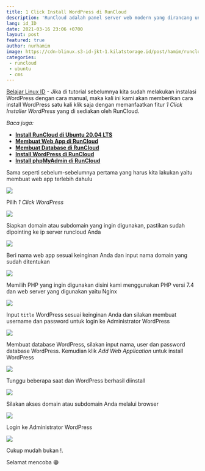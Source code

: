 ```yaml
---
title: 1 Click Install WordPress di RunCloud
description: 'RunCloud adalah panel server web modern yang dirancang untuk membantu Anda mengelola aplikasi web dan situs web PHP (PHP Cloud Server Management Panel) dengan mudah dan cepat'
lang: id_ID
date: 2021-03-16 23:06 +0700
layout: post
featured: true
author: nurhamim
image: https://cdn-blinux.s3-id-jkt-1.kilatstorage.id/post/hamim/runcloud-wp-cvr.png
categories:
 - runcloud
 - ubuntu
 - cms
---
```


[Belajar Linux ID](https://belajarlinux.id) - Jika di tutorial sebelumnya kita sudah melakukan instalasi WordPress dengan cara manual, maka kali ini kami akan memberikan cara install WordPress satu kali klik saja dengan memanfaatkan fitur *1 Click Installer WordPress* yang di sediakan oleh RunCloud. 

*Baca juga:*

- [**Install RunCloud di Ubuntu 20.04 LTS**](https://belajarlinux.id/install-runcloud-di-ubuntu-20-04-lts/)
- [**Membuat Web App di RunCloud**](https://belajarlinux.id/membuat-webapp-di-runcloud/)
- [**Membuat Database di RunCloud**](https://belajarlinux.id/membuat-database-di-runcloud/)
- [**Install WordPress di RunCloud**](https://belajarlinux.id/install-wordpress-di-runcloud/)
- [**Install phpMyAdmin di RunCloud**](https://belajarlinux.id/install-phpmyadmin-di-runcloud/)

Sama seperti sebelum-sebelumnya pertama yang harus kita lakukan yaitu membuat web app terlebih dahulu

![](https://cdn-blinux.s3-id-jkt-1.kilatstorage.id/post/hamim/run-wp-c1.png)

Pilih *1 Click WordPress* 

![](https://cdn-blinux.s3-id-jkt-1.kilatstorage.id/post/hamim/run-wp-c2.png)

Siapkan domain atau subdomain yang ingin digunakan, pastikan sudah dipointing ke ip server runcloud Anda

![](https://cdn-blinux.s3-id-jkt-1.kilatstorage.id/post/hamim/run-wp-c3.png)

Beri nama web app sesuai keinginan Anda dan input nama domain yang sudah ditentukan

![](https://cdn-blinux.s3-id-jkt-1.kilatstorage.id/post/hamim/run-wp-c4.png)

Memilih PHP  yang ingin digunakan disini kami menggunakan PHP versi 7.4 dan web server yang digunakan yaitu Nginx

![](https://cdn-blinux.s3-id-jkt-1.kilatstorage.id/post/hamim/run-wp-c5.png)

Input `title` WordPress sesuai keinginan Anda dan silakan membuat username dan password untuk login ke Administrator WordPress

![](https://cdn-blinux.s3-id-jkt-1.kilatstorage.id/post/hamim/run-wp-c6.png)

Membuat database WordPress, silakan input nama, user dan password database WordPress. Kemudian klik *Add Web Application* untuk install WordPress

![](https://cdn-blinux.s3-id-jkt-1.kilatstorage.id/post/hamim/run-wp-c7.png)

Tunggu beberapa saat dan WordPress berhasil diinstall

![](https://cdn-blinux.s3-id-jkt-1.kilatstorage.id/post/hamim/run-wp-c8.png)

Silakan akses domain atau subdomain Anda melalui browser

![](https://cdn-blinux.s3-id-jkt-1.kilatstorage.id/post/hamim/run-wp-c9.png)

Login ke Administrator WordPress

![](https://cdn-blinux.s3-id-jkt-1.kilatstorage.id/post/hamim/run-wp-c10.png)

Cukup mudah bukan !. 

Selamat mencoba 😁